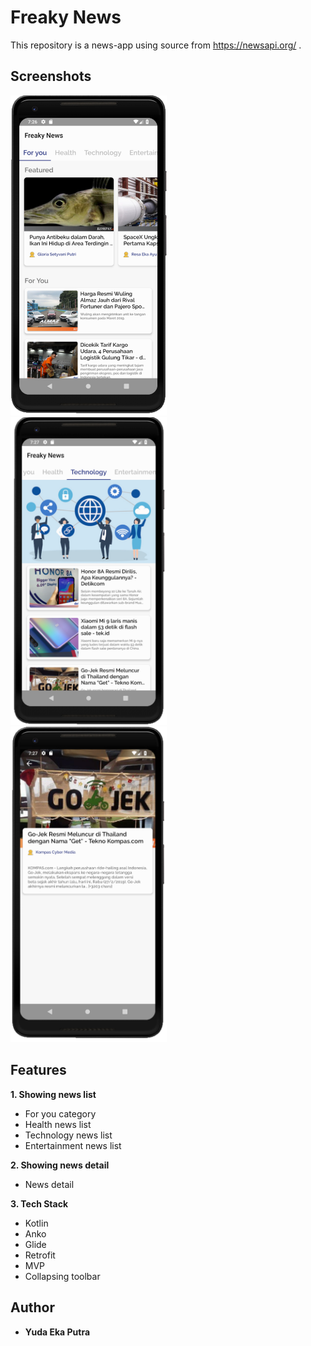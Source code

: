# Freaky News

This repository is a news-app using source from https://newsapi.org/ .


## Screenshots
<img src="https://github.com/Yeputra/Freaky-News/blob/master/screenshots/home.png" width="250"> &nbsp; 
<img src="https://github.com/Yeputra/Freaky-News/blob/master/screenshots/tech.png" width="250">  &nbsp; 
<img src="https://github.com/Yeputra/Freaky-News/blob/master/screenshots/Detail.png" width="250">

## Features
**1. Showing news list**
* For you category
* Health news list
* Technology news list
* Entertainment news list

**2. Showing news detail**
* News detail

**3. Tech Stack**
* Kotlin
* Anko
* Glide
* Retrofit
* MVP
* Collapsing toolbar

## Author
* **Yuda Eka Putra**
